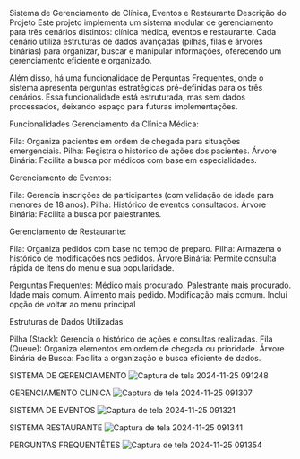 Sistema de Gerenciamento de Clínica, Eventos e Restaurante
Descrição do Projeto
Este projeto implementa um sistema modular de gerenciamento para três cenários distintos: clínica médica, eventos e restaurante. Cada cenário utiliza estruturas de dados avançadas (pilhas, filas e árvores binárias) para organizar, buscar e manipular informações, oferecendo um gerenciamento eficiente e organizado.

Além disso, há uma funcionalidade de Perguntas Frequentes, onde o sistema apresenta perguntas estratégicas pré-definidas para os três cenários. Essa funcionalidade está estruturada, mas sem dados processados, deixando espaço para futuras implementações.

Funcionalidades
Gerenciamento da Clínica Médica:

Fila: Organiza pacientes em ordem de chegada para situações emergenciais.
Pilha: Registra o histórico de ações dos pacientes.
Árvore Binária: Facilita a busca por médicos com base em especialidades.

Gerenciamento de Eventos:

Fila: Gerencia inscrições de participantes (com validação de idade para menores de 18 anos).
Pilha: Histórico de eventos consultados.
Árvore Binária: Facilita a busca por palestrantes.

Gerenciamento de Restaurante:

Fila: Organiza pedidos com base no tempo de preparo.
Pilha: Armazena o histórico de modificações nos pedidos.
Árvore Binária: Permite consulta rápida de itens do menu e sua popularidade.


Perguntas Frequentes:
Médico mais procurado.
Palestrante mais procurado.
Idade mais comum.
Alimento mais pedido.
Modificação mais comum.
Inclui opção de voltar ao menu principal

Estruturas de Dados Utilizadas

Pilha (Stack):
Gerencia o histórico de ações e consultas realizadas.
Fila (Queue):
Organiza elementos em ordem de chegada ou prioridade.
Árvore Binária de Busca:
Facilita a organização e busca eficiente de dados.

SISTEMA DE GERENCIAMENTO
![Captura de tela 2024-11-25 091248](https://github.com/user-attachments/assets/fcf80e5c-0ed3-45de-8fd1-a7cbe5f9a260)

GERENCIAMENTO CLINICA
![Captura de tela 2024-11-25 091307](https://github.com/user-attachments/assets/a76e0323-a43a-4b79-8263-497b49ec4dfe)

SISTEMA DE EVENTOS
![Captura de tela 2024-11-25 091321](https://github.com/user-attachments/assets/35c68517-c1eb-44a1-80ec-81fcae21eb21)

SISTEMA RESTAURANTE
![Captura de tela 2024-11-25 091341](https://github.com/user-attachments/assets/d7126b50-1778-4169-a5ab-d67e252ca161)

PERGUNTAS FREQUENTÊTES
![Captura de tela 2024-11-25 091354](https://github.com/user-attachments/assets/38e6b65f-ca9f-4975-8bb6-5b14c87feb6f)



